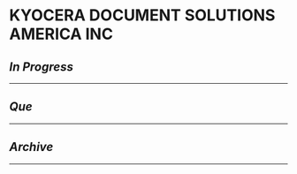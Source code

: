 # KYOCERA DOCUMENT SOLUTIONS AMERICA INC

## *In Progress*

--------------------

## *Que*

-----------------------------------
## *Archive*

-----------------------------------

